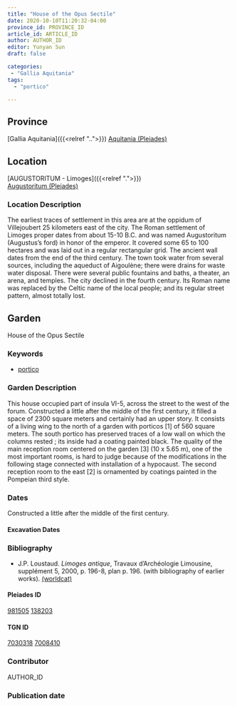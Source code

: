 ```yaml
---
title: "House of the Opus Sectile"
date: 2020-10-10T11:20:32-04:00
province_id: PROVINCE_ID
article_id: ARTICLE_ID
author: AUTHOR_ID
editor: Yunyan Sun
draft: false

categories:
 - "Gallia Aquitania"
tags:
  - "portico"

---
```


## Province

[Gallia Aquitania]({{<relref "..">}})
[Aquitania (Pleiades)](https://pleiades.stoa.org/places/981505)

<!--
## Province Description
-->

## Location

[AUGUSTORITUM  - Limoges]({{<relref ".">}}) \
[Augustoritum (Pleiades)](https://pleiades.stoa.org/places/138203)

### Location Description

The earliest traces of settlement in this area are at the oppidum of Villejoubert 25 kilometers east of the city.  The Roman settlement of Limoges proper dates from about 15-10 B.C. and was named Augustoritum (Augustus’s ford) in honor of the emperor.  It covered some 65 to 100 hectares and was laid out in a regular rectangular grid. The ancient wall dates from the end of the third century.  The town took water from several sources, including the aqueduct of Aigoulène; there were drains for waste water disposal.  There were several public fountains and baths, a theater, an arena, and temples.  The city declined in the fourth century. Its Roman name was replaced by the Celtic name of the local people; and its regular street pattern, almost totally lost.




## Garden

House of the Opus Sectile

### Keywords


- [portico](http://vocab.getty.edu/page/aat/300001833)


### Garden Description

This house occupied part of insula VI-5, across the street to the west of the forum.  Constructed a little after the middle of the first century, it filled a space of 2300 square meters and certainly had an upper story. It consists of a living wing to the north of a garden with porticos [1] of 560 square meters.   The south portico has preserved traces of a low wall on which the columns rested ; its inside had a coating painted black.  The quality of the main reception room centered on the garden [3] (10 x 5.65 m), one of the most important rooms, is hard to judge because of the modifications  in the following stage connected with installation of a hypocaust.  The second reception room to the east [2] is ornamented by coatings painted in the Pompeian third style.



<!--
### Maps

<!--
{{< figure src="IMG_URL" alt="ALT_TEXT" title="CAPTION" >}}
-->

<!--
### Plans
-->

<!--
### Images

{{< figure src="../images/Latimer_fig_15_or_10.1b.jpg" alt="Fig. 2: Reconstruction of the house and garden. Courtesy of K. Branigan." title="Fig. 2: Reconstruction of the house and garden. Courtesy of K. Branigan." >}}
-->
### Dates
 Constructed a little after the middle of the first century.

#### Excavation Dates  

### Bibliography

*  J.P. Loustaud. *Limoges antique*, Travaux d’Archéologie Limousine, supplément 5, 2000, p. 196-8, plan p. 196. (with bibliography of earlier works). [(worldcat)](http://www.worldcat.org/oclc/905772372)




<!--#### Periodo ID-->

<!-- [PERIODO_ID](https://pleiades.stoa.org/places/PLEIADES_ID) -->

#### Pleiades ID

[981505](https://pleiades.stoa.org/places/981505)
[138203](https://pleiades.stoa.org/places/138203)

#### TGN ID

[7030318](http://vocab.getty.edu/page/tgn/7030318)
[7008410](http://vocab.getty.edu/page/tgn/7008410)

### Contributor

AUTHOR_ID

### Publication date


<!--### Related articles-->

<!-- Links to other related articles. Leave blank for now -->
